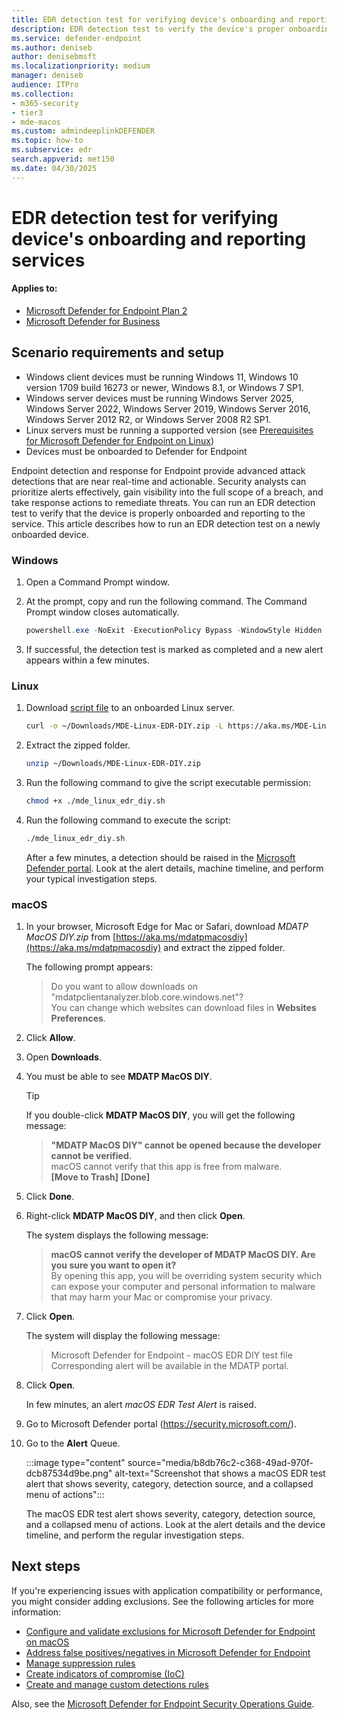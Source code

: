 ```yaml
---
title: EDR detection test for verifying device's onboarding and reporting service
description: EDR detection test to verify the device's proper onboarding and reporting to the service.
ms.service: defender-endpoint
ms.author: deniseb
author: denisebmsft
ms.localizationpriority: medium
manager: deniseb
audience: ITPro
ms.collection: 
- m365-security
- tier3
- mde-macos
ms.custom: admindeeplinkDEFENDER
ms.topic: how-to
ms.subservice: edr
search.appverid: met150
ms.date: 04/30/2025
---
```


# EDR detection test for verifying device's onboarding and reporting services

#### Applies to:

- [Microsoft Defender for Endpoint Plan 2](microsoft-defender-endpoint.md)
- [Microsoft Defender for Business](https://www.microsoft.com/security/business/endpoint-security/microsoft-defender-business)

## Scenario requirements and setup

- Windows client devices must be running Windows 11, Windows 10 version 1709 build 16273 or newer, Windows 8.1, or Windows 7 SP1.
- Windows server devices must be running Windows Server 2025, Windows Server 2022, Windows Server 2019, Windows Server 2016, Windows Server 2012 R2, or Windows Server 2008 R2 SP1.
- Linux servers must be running a supported version (see [Prerequisites for Microsoft Defender for Endpoint on Linux](mde-linux-prerequisites.md))
- Devices must be onboarded to Defender for Endpoint

Endpoint detection and response for Endpoint provide advanced attack detections that are near real-time and actionable. Security analysts can prioritize alerts effectively, gain visibility into the full scope of a breach, and take response actions to remediate threats. You can run an EDR detection test to verify that the device is properly onboarded and reporting to the service. This article describes how to run an EDR detection test on a newly onboarded device.

### Windows

1. Open a Command Prompt window.

2. At the prompt, copy and run the following command. The Command Prompt window closes automatically.

   ```powershell
   powershell.exe -NoExit -ExecutionPolicy Bypass -WindowStyle Hidden $ErrorActionPreference= 'silentlycontinue';(New-Object System.Net.WebClient).DownloadFile('http://127.0.0.1/1.exe', 'C:\\test-WDATP-test\\invoice.exe');Start-Process 'C:\\test-WDATP-test\\invoice.exe'
   ```

3. If successful, the detection test is marked as completed and a new alert appears within a few minutes.

### Linux

1. Download [script file](https://aka.ms/MDE-Linux-EDR-DIY) to an onboarded Linux server. 

   ```bash
   curl -o ~/Downloads/MDE-Linux-EDR-DIY.zip -L https://aka.ms/MDE-Linux-EDR-DIY
   ```

2. Extract the zipped folder. 

   ```bash
   unzip ~/Downloads/MDE-Linux-EDR-DIY.zip
   ```

3. Run the following command to give the script executable permission: 

   ```bash
   chmod +x ./mde_linux_edr_diy.sh
   ```

4. Run the following command to execute the script:

   ```bash
   ./mde_linux_edr_diy.sh
   ```

   After a few minutes, a detection should be raised in the [Microsoft Defender portal](https://security.microsoft.com). Look at the alert details, machine timeline, and perform your typical investigation steps.
 
### macOS

1. In your browser, Microsoft Edge for Mac or Safari, download *MDATP MacOS DIY.zip* from [https://aka.ms/mdatpmacosdiy](https://aka.ms/mdatpmacosdiy) and extract the zipped folder.

      The following prompt appears:

      > Do you want to allow downloads on "mdatpclientanalyzer.blob.core.windows.net"?<br/>
      > You can change which websites can download files in **Websites Preferences**.

4. Click **Allow**.

5. Open **Downloads**.

6. You must be able to see **MDATP MacOS DIY**.

   > [!TIP]
   > If you double-click **MDATP MacOS DIY**, you will get the following message:
   >
   > > **"MDATP MacOS DIY" cannot be opened because the developer cannot be verified.**<br/>
   > > macOS cannot verify that this app is free from malware.<br/>
   > > **[Move to Trash]** **[Done]**

7. Click **Done**.

8. Right-click **MDATP MacOS DIY**, and then click **Open**.

    The system displays the following message:

    > **macOS cannot verify the developer of MDATP MacOS DIY. Are you sure you want to open it?**<br/>
    > By opening this app, you will be overriding system security which can expose your computer and personal information to malware that may harm your Mac or compromise your privacy.

9. Click **Open**.

    The system will display the following message:

    > Microsoft Defender for Endpoint - macOS EDR DIY test file<br/>
    > Corresponding alert will be available in the MDATP portal.

10. Click **Open**.

    In few minutes, an alert *macOS EDR Test Alert* is raised.

11. Go to Microsoft Defender portal (https://security.microsoft.com/).

12. Go to the **Alert** Queue.

    :::image type="content" source="media/b8db76c2-c368-49ad-970f-dcb87534d9be.png" alt-text="Screenshot that shows a macOS EDR test alert that shows severity, category, detection source, and a collapsed menu of actions":::

    The macOS EDR test alert shows severity, category, detection source, and a collapsed menu of actions. Look at the alert details and the device timeline, and perform the regular investigation steps.


## Next steps

If you're experiencing issues with application compatibility or performance, you might consider adding exclusions. See the following articles for more information:

- [Configure and validate exclusions for Microsoft Defender for Endpoint on macOS](mac-exclusions.md)
- [Address false positives/negatives in Microsoft Defender for Endpoint](defender-endpoint-false-positives-negatives.md)
- [Manage suppression rules](manage-suppression-rules.md)
- [Create indicators of compromise (IoC)](indicators-overview.md)
- [Create and manage custom detections rules](/defender-xdr/custom-detection-rules)

Also, see the [Microsoft Defender for Endpoint Security Operations Guide](mde-sec-ops-guide.md).
